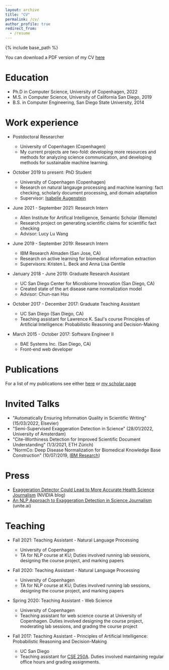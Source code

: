 ```yaml
---
layout: archive
title: "CV"
permalink: /cv/
author_profile: true
redirect_from:
  - /resume
---
```


{% include base_path %}

You can download a PDF version of my CV [here](/files/Curriculum_Vitae.pdf)

Education
======
* Ph.D in Computer Science, University of Copenhagen, 2022
* M.S. in Computer Science, University of California San Diego, 2019
* B.S. in Computer Engineering, San Diego State University, 2014

Work experience
======
* Postdoctoral Researcher
  * University of Copenhagen (Copenhagen)
  * My current projects are two-fold: developing more resources and methods for analyzing science communication, and developing methods for sustainable machine learning.

* October 2019 to present: PhD Student
  * University of Copenhagen (Copenhagen)
  * Research on natural langauge processing and machine learning: fact checking, scholarly document processing, and domain adaptation
  * Supervisor: [Isabelle Augenstein](https://isabelleaugenstein.github.io/)

* June 2021 - September 2021: Research Intern
  * Allen Institute for Artifical Intelligence, Semantic Scholar (Remote)
  * Research project on generating scientific claims for scientific fact checking
  * Advisor: Lucy Lu Wang

* June 2019 - September 2019: Research Intern
  * IBM Research Almaden (San Jose, CA)
  * Research on active learning for biomedical information extraction
  * Supervisors: Kristen L. Beck and Anna Lisa Gentile
  
* January 2018 - June 2019: Graduate Research Assistant
  * UC San Diego Center for Microbiome Innovation (San Diego, CA)
  * Created state of the art disease name normalization model
  * Advisor: Chun-nan Hsu
  
* October 2017 - December 2017: Graduate Teaching Assistant
  * UC San Diego (San Diego, CA)
  * Teaching assistant for Lawrence K. Saul's course Principles of Artificial Intelligence:
Probabilistic Reasoning and Decision-Making

* March 2015 - October 2017: Software Engineer II
  * BAE Systems Inc. (San Diego, CA)
  * Front-end web developer

Publications
======
  For a list of my publications see either [here](/publications) or [my scholar page](https://scholar.google.com/citations?hl=en&user=OGk5UnYAAAAJ)
  
Invited Talks
======
* "Automatically Ensuring Information Quality in Scientific Writing" (15/03/2022, Elsevier)
* "Semi-Supervised Exaggeration Detection in Science" (28/01/2022, University of Amsterdam)
* "Cite-Worthiness Detection for Improved Scientific Document Understanding" (1/3/2021, ETH Zürich)
* "NormCo: Deep Disease Normalization for Biomedical Knowledge Base Construction" (10/07/2019, [IBM Research](https://www.youtube.com/watch?v=LZnfbRPVoio&ab_channel=IBMResearch))

Press
=====
* [Exaggeration Detector Could Lead to More Accurate Health Science Journalism](https://blogs.nvidia.com/blog/2021/10/01/exaggeration-detector/) (NVIDIA blog)
* [An NLP Approach to Exaggeration Detection in Science Journalism](https://www.unite.ai/an-nlp-approach-to-exaggeration-detection-in-science-journalism/) (unite.ai)

Teaching
======
  * Fall 2021: Teaching Assistant - Natural Language Processing
    * University of Copenhagen
    * TA for NLP course at KU; Duties involved running lab sessions, designing the course project, and marking papers

  * Fall 2020: Teaching Assistant - Natural Language Processing
    * University of Copenhagen
    * TA for NLP course at KU; Duties involved running lab sessions, designing the course project, and marking papers

  * Spring 2020: Teaching Assistant - Web Science
    * University of Copenhagen
    * Teaching assistant for web science course at University of Copenhagen. Duties involved designing the course project, moderating lab sessions, and grading the course project
    
  * Fall 2017: Teaching Assistant - Principles of Artificial Intelligence:
Probabilistic Reasoning and Decision-Making
    * UC San Diego
    * Teaching assistant for [CSE 250A](https://cseweb.ucsd.edu/classes/fa17/cse250A-a/). Duties involved maintaining regular office hours and grading assignments.
  
